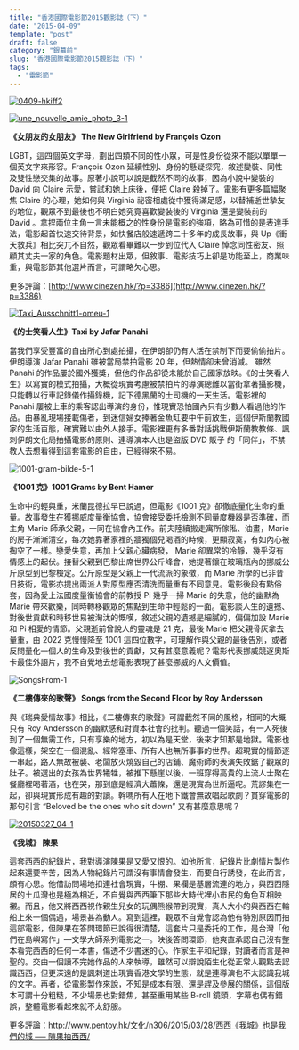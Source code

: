 ```yaml
---
title: "香港國際電影節2015觀影誌（下）"
date: "2015-04-09"
template: "post"
draft: false
category: "銀幕前"
slug: "香港國際電影節2015觀影誌（下）"
tags:
  - "電影節"
---
```


[![0409-hkiff2](https://samuelisme.files.wordpress.com/2015/06/0409-hkiff2.jpg?w=700)](https://samuelisme.files.wordpress.com/2015/06/0409-hkiff2.jpg)

[![une_nouvelle_amie_photo_3-1](https://samuelisme.files.wordpress.com/2015/06/une_nouvelle_amie_photo_3-1.jpg?w=700)](https://samuelisme.files.wordpress.com/2015/06/une_nouvelle_amie_photo_3-1.jpg)

**《女朋友的女朋友》 The New Girlfriend by François Ozon**

LGBT，這四個英文字母，劃出四類不同的性小眾，可是性身份從來不能以單單一個英文字來形容。François Ozon 延續性別、身份的懸疑探究，敘述變裝、同性及雙性戀交集的故事。原著小說可以說是截然不同的故事，因為小說中變裝的 David 向 Claire 示愛，嘗試和她上床後，便把 Claire 殺掉了。電影有更多篇幅聚焦 Claire 的心理，她如何與 Virginia 祕密相處從中獲得滿足感，以替補逝世摯友的地位，觀眾不到最後也不明白她究竟喜歡變裝後的 Virginia 還是變裝前的 David 。拿捏兩位主角一言未能概之的性身份是電影的強項，略為可惜的是表達手法，電影起首快速交待背景，如快餐店般速遞跨二十多年的成長故事，與 Up《衝天救兵》相比突兀不自然，觀眾看畢難以一步到位代入 Claire 悼念同性密友、照顧其丈夫一家的角色。電影題材出眾，但敘事、電影技巧上卻是功能至上，商業味重，與電影節其他選片而言，可謂略欠心思。

更多評論：[http://www.cinezen.hk/?p=3386](http://www.cinezen.hk/?p=3386)

[![Taxi_Ausschnitt1-omeu-1](https://samuelisme.files.wordpress.com/2015/06/taxi_ausschnitt1-omeu-1.jpg?w=700)](https://samuelisme.files.wordpress.com/2015/06/taxi_ausschnitt1-omeu-1.jpg)

**《的士笑看人生》Taxi by Jafar Panahi**

當我們享受豐富的自由所心到處拍攝，在伊朗卻仍有人活在禁制下而要偷偷拍片。伊朗導演 Jafar Panahi 雖被當局禁拍電影 20 年，但熱情卻未曾消減。 雖然 Panahi 的作品屢於國外獲獎，但他的作品卻從未能於自己國家放映。《的士笑看人生》以寫實的模式拍攝，大概從現實考慮被禁拍片的導演總難以當街拿著攝影機，只能轉以行車記錄儀作攝錄機，記下德黑蘭的士司機的一天生活。電影裡的 Panahi 屢被上車的乘客認出導演的身份，惟現實恐怕國內只有少數人看過他的作品。由暴亂現場接載傷者，到迷信婦女捧著金魚缸要中午前放生，這個伊斯蘭教國家的生活百態，確實難以由外人接手。電影裡更有多番對話挑戰伊斯蘭教教條、諷刺伊朗文化局拍攝電影的原則、連導演本人也是盜版 DVD 販子 的「同伴」，不禁教人去想看得到這套電影的自由，已經得來不易。

![1001-gram-bilde-5-1](https://samuelisme.files.wordpress.com/2015/06/1001-gram-bilde-5-1.jpg?w=700)

**《1001 克》1001 Grams by Bent Hamer**

生命中的輕與重，米蘭昆德拉早已說過，但電影《1001 克》卻徹底量化生命的重量。故事發生在獲挪威度量衡協會，協會接受委托檢測不同量度機器是否準確，而主角 Marie 師承父親，一同在協會內工作。前夫陸續搬走寓所傢俬、油畫，Marie 的房子漸漸清空，每次她靠著家裡的牆獨個兒喝酒的時候，更顯寂寞，有如內心被掏空了一樣。戀愛失意，再加上父親心臟病發， Marie 卻異常的冷靜，幾乎沒有情感上的起伏。接替父親到巴黎出席世界公斤峰會，她提著鑲在玻璃瓶內的挪威公斤原型到巴黎檢定。公斤原型是父親上一代流派的象徵，而 Marie 所學的已非昔日技術，電影亦提出兩派人對原型應否清洗而量重有不同意見。電影後段有點俗套，因為愛上法國度量衡協會的前教授 Pi 幾乎一掃 Marie 的失意，他的幽默為 Marie 帶來歡樂，同時轉移觀眾的焦點到生命中輕鬆的一面。電影談人生的遺撼、對後世貢獻和時移世易被淘汰的慨嘆，敘述父親的遺撼是細膩的，偏偏加設 Marie 和 Pi 相愛的情節。父親逝前曾說人的靈魂是 21 克，最後 Marie 把父親骨灰拿去量重，由 2022 克慢慢降至 1001 這四位數字，可理解作與父親的最後告別，或者反問量化一個人的生命及對後世的貢獻，又有甚麼意義呢？電影代表挪威競逐奧斯卡最佳外語片，我不自覺地去想電影表現了甚麼挪威的人文價值。

![SongsFrom-1](https://samuelisme.files.wordpress.com/2015/06/songsfrom-1.jpg?w=700)

**《二樓傳來的歌聲》 Songs from the Second Floor by Roy Andersson**

與《瑞典愛情故事》相比，《二樓傳來的歌聲》可謂截然不同的風格，相同的大概只有 Roy Andersson 的幽默感和對資本社會的批判。聽過一個笑話，有一人死後到了一個無需工作，只有享樂的地方，初以為是天堂，後來才知那是地獄。電影也像這樣，架空在一個混亂、經常塞車、所有人也無所事事的世界。超現實的情節逐一串起，路人無故被襲、老闆放火燒毀自己的店鋪、魔術師的表演失敗鋸了觀眾的肚子。被選出的女孩為世界犧牲，被推下懸崖以後，一班穿得高貴的上流人士聚在餐廳裡喝著酒，也在哭，那到底是經濟大蕭條，還是現實為世所逼呢。荒謬集在一起，卻與現實形成有趣的對讀。幹嗎所有人在地下鐵會無故唱起歌劇？貫穿電影的那句引言 “Beloved be the ones who sit down” 又有甚麼意思呢？

[![20150327_04-1](images/20150327_04-1.jpg)](https://samuelisme.files.wordpress.com/2015/06/20150327_04-1.jpg)

**《我城》 陳果**

這套西西的紀錄片，我對導演陳果是又愛又恨的。如他所言，紀錄片比劇情片製作起來還要辛苦，因為人物紀錄片可謂沒有事情會發生，而要自行誘發，在此而言，頗有心思。他借訪問場地扣連社會現實，牛棚、果欄是基層流連的地方，與西西隱居的土瓜灣也是極為相近，不自覺與西西筆下那些大時代裡小市民的角色互相映襯。而且，他又將西西視作親生兒女的玩偶熊猴帶到現實，真人大小的與西西在輪船上來一個偶遇，場景甚為動人。寫到這裡，觀眾不自覺會認為他有特別原因而拍這部電影，但陳果在答問環節已說得很清楚，這套片只是委托的工作，是台灣「他們在島嶼寫作」—文學大師系列電影之一。映後答問環節，他爽直承認自己沒有整本看完西西的任何一本書，傷透不少書迷的心。作家生平和紀錄，對讀者而言是神聖的。交由一個讀不完她作品的人來執導，雖然可以辯說陌生化從正常人觀點去認識西西，但更深遠的是諷刺道出現實香港文學的生態，就是連導演也不太認識我城的文字。再者，從電影製作來說，不知是成本有限、還是趕及參展的關係，這個版本可謂十分粗糙，不少場景也對錯焦，甚至重用某些 B-roll 鏡頭，字幕也偶有錯誤，整體電影看起來就不太舒服。

更多評論：[http://www.pentoy.hk/文化/n306/2015/03/28/西西《我城》也是我們的城 ── 陳果拍西西/](http://www.pentoy.hk/%E6%96%87%E5%8C%96/n306/2015/03/28/%E8%A5%BF%E8%A5%BF%E3%80%8A%E6%88%91%E5%9F%8E%E3%80%8B%E4%B9%9F%E6%98%AF%E6%88%91%E5%80%91%E7%9A%84%E5%9F%8E%E2%94%80%E2%94%80%E9%99%B3%E6%9E%9C%E6%8B%8D%E8%A5%BF%E8%A5%BF/)
